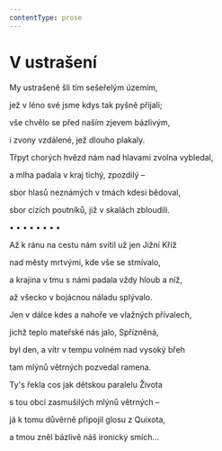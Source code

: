 ```yaml
---
contentType: prose
---
```


# V ustrašení

My ustrašeně šli tím sešeřelým územím, 

jež v léno své jsme kdys tak pyšně přijali; 

vše chvělo se před naším zjevem bázlivým, 

i zvony vzdálené, jež dlouho plakaly. 

Třpyt chorých hvězd nám nad hlavami zvolna vybledal, 

a mlha padala v kraj tichý, zpozdilý – 

sbor hlasů neznámých v tmách kdesi bědoval, 

sbor cizích poutníků, již v skalách zbloudili. 

• • • • • • • • 

Až k ránu na cestu nám svítil už jen Jižní Kříž 

nad městy mrtvými, kde vše se stmívalo, 

a krajina v tmu s námi padala vždy hloub a níž, 

až všecko v bojácnou náladu splývalo. 

Jen v dálce kdes a nahoře ve vlažných přívalech, 

jichž teplo mateřské nás jalo, Spřízněná, 

byl den, a vítr v tempu volném nad vysoký břeh 

tam mlýnů větrných pozvedal ramena. 

Ty's řekla cos jak dětskou paralelu Života 

s tou obcí zasmušilých mlýnů větrných – 

já k tomu důvěrně připojil glosu z Quixota, 

a tmou zněl bázlivě náš ironický smích…
